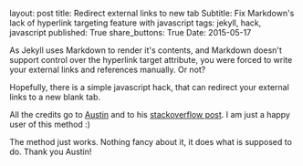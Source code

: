 layout: post
title: Redirect external links to new tab
Subtitle: Fix Markdown's lack of hyperlink targeting feature with javascript
tags: jekyll, hack, javascript
published: True
share_buttons: True
Date: 2015-05-17

As Jekyll uses Markdown to render it's contents, and Markdown doesn't support 
control over the hyperlink target attribute, you were forced to write your 
external links and references manually. Or not? 
<!-- PELICAN_END_SUMMARY --> 
Hopefully, there is a simple javascript hack, that can redirect your external 
links to a new blank tab.

All the credits go to [Austin](http://stackoverflow.com/users/1504966/austin) 
and to his [stackoverflow post](http://stackoverflow.com/a/11597448). I am just 
a happy user of this method :)

<script src="https://gist.github.com/tiborsimon/78f71b14d1436e867354.js"></script>

The method just works. Nothing fancy about it, it does what is supposed to do. 
Thank you Austin!
